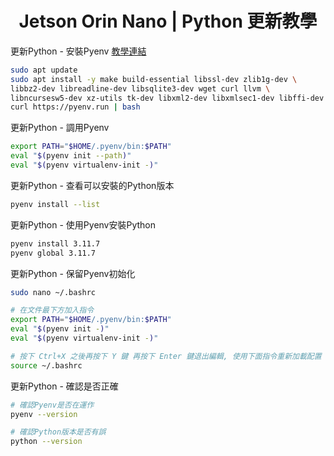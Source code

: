 # <div align="center">Jetson Orin Nano | Python 更新教學</div>

更新Python - 安裝Pyenv [教學連結](https://hackmd.io/@spyua/rydFvA0W3)
```bash
sudo apt update
sudo apt install -y make build-essential libssl-dev zlib1g-dev \
libbz2-dev libreadline-dev libsqlite3-dev wget curl llvm \
libncursesw5-dev xz-utils tk-dev libxml2-dev libxmlsec1-dev libffi-dev liblzma-dev nano
curl https://pyenv.run | bash

```

更新Python - 調用Pyenv
```bash
export PATH="$HOME/.pyenv/bin:$PATH"
eval "$(pyenv init --path)"
eval "$(pyenv virtualenv-init -)"

```

更新Python - 查看可以安裝的Python版本
```bash
pyenv install --list

```

更新Python - 使用Pyenv安裝Python
```bash
pyenv install 3.11.7
pyenv global 3.11.7

```

更新Python - 保留Pyenv初始化
```bash
sudo nano ~/.bashrc

# 在文件最下方加入指令
export PATH="$HOME/.pyenv/bin:$PATH"
eval "$(pyenv init -)"
eval "$(pyenv virtualenv-init -)"

# 按下 Ctrl+X 之後再按下 Y 鍵 再按下 Enter 鍵退出編輯, 使用下面指令重新加載配置
source ~/.bashrc

```

更新Python - 確認是否正確
```bash
# 確認Pyenv是否在運作
pyenv --version

# 確認Python版本是否有誤
python --version

```